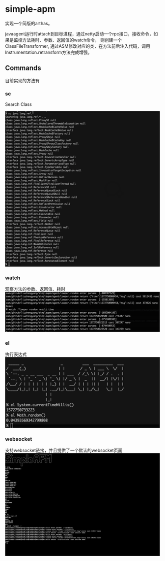 # simple-apm

实现一个简版的arthas。 

javaagent运行时attach到目标进程，通过netty启动一个rpc接口，接收命令，如果是监控方法耗时、参数、返回值的watch命令，
则创建一个ClassFileTransformer, 通过ASM修改对应的类，在方法前后注入代码，调用Instrumentation.retransform方法完成增强。

## Commands

目前实现的方法有

### sc

Search Class

![sc](./docs/images/sc.png)

### watch

观察方法的参数、返回值、耗时
![watch](./docs/images/watch.png)

### el

执行表达式
![el](./docs/images/el.png)

### websocket

支持websocket链接，并且提供了一个默认的websocket页面
![websocket](./docs/images/websocket.png)
